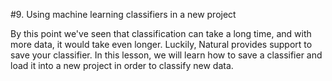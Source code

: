 #9. Using machine learning classifiers in a new project

By this point we've seen that classification can take a long time, and with more data, it would take even longer. Luckily, Natural provides support to save your classifier. In this lesson, we will learn how to save a classifier and load it into a new project in order to classify new data.